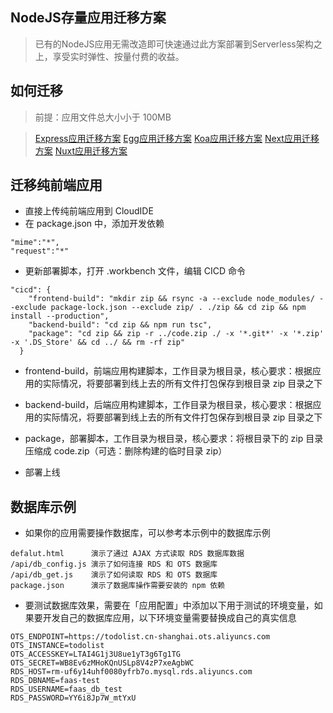 ## NodeJS存量应用迁移方案
> 已有的NodeJS应用无需改造即可快速通过此方案部署到Serverless架构之上，享受实时弹性、按量付费的收益。

## 如何迁移
> 前提：应用文件总大小小于 100MB

> [Express应用迁移方案](https://help.aliyun.com/document_detail/180016.html#h1--nodejs-2)
> [Egg应用迁移方案](https://help.aliyun.com/document_detail/180661.html#h1--nodejs-2)
> [Koa应用迁移方案](https://help.aliyun.com/document_detail/180660.html#h1--nodejs-2)
> [Next应用迁移方案](http://help.aliyun.com/document_detail/183599.html)
> [Nuxt应用迁移方案](https://help.aliyun.com/document_detail/183673.html)

## 迁移纯前端应用
- 直接上传纯前端应用到 CloudIDE
- 在 package.json 中，添加开发依赖
```
"mime":"*",
"request":"*"
```
- 更新部署脚本，打开 .workbench 文件，编辑 CICD 命令
```
"cicd": {
    "frontend-build": "mkdir zip && rsync -a --exclude node_modules/ --exclude package-lock.json --exclude zip/ . ./zip && cd zip && npm install --production",
    "backend-build": "cd zip && npm run tsc",
    "package": "cd zip && zip -r ../code.zip ./ -x '*.git*' -x '*.zip' -x '.DS_Store' && cd ../ && rm -rf zip"
  }
```

  - frontend-build，前端应用构建脚本，工作目录为根目录，核心要求：根据应用的实际情况，将要部署到线上去的所有文件打包保存到根目录 zip 目录之下
  - backend-build，后端应用构建脚本，工作目录为根目录，核心要求：根据应用的实际情况，将要部署到线上去的所有文件打包保存到根目录 zip 目录之下
  - package，部署脚本，工作目录为根目录，核心要求：将根目录下的 zip 目录压缩成 code.zip（可选：删除构建的临时目录 zip）

- 部署上线

## 数据库示例
- 如果你的应用需要操作数据库，可以参考本示例中的数据库示例
```
defalut.html      演示了通过 AJAX 方式读取 RDS 数据库数据
/api/db_config.js 演示了如何连接 RDS 和 OTS 数据库
/api/db_get.js    演示了如何读取 RDS 和 OTS 数据库
package.json      演示了数据库操作需要安装的 npm 依赖
```
- 要测试数据库效果，需要在「应用配置」中添加以下用于测试的环境变量，如果要开发自己的数据库应用，以下环境变量需要替换成自己的真实信息
```
OTS_ENDPOINT=https://todolist.cn-shanghai.ots.aliyuncs.com
OTS_INSTANCE=todolist
OTS_ACCESSKEY=LTAI4G1j3U8ue1yT3g6Tg1TG
OTS_SECRET=WB8Ev6zMHoKQnUSLp8V4zP7xeAgbWC
RDS_HOST=rm-uf6y14uhf0080yfrb7o.mysql.rds.aliyuncs.com
RDS_DBNAME=faas-test
RDS_USERNAME=faas_db_test
RDS_PASSWORD=YY6i8Jp7W_mtYxU
```
